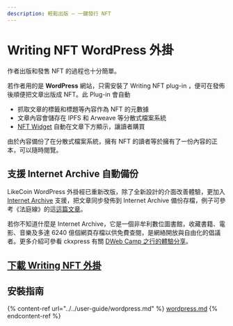 ```yaml
---
description: 輕鬆出版 – 一鍵發行 NFT
---
```


# Writing NFT WordPress 外掛

作者出版和發售 NFT 的過程也十分簡單。

若作者用的是 **WordPress** 網站，只需安裝了 Writing NFT plug-in ，便可在發佈後順便把文章出版成 NFT。此 Plug-in 會自動

* 抓取文章的標籤和標題等內容作為 NFT 的元數據
* 文章內容會儲存在 IPFS 和 Arweave 等分散式檔案系統
* [NFT Widget](collect-writing-nft/nft-widget.md) 自動在文章下方顯示，讓讀者購買

由於內容備份了在分散式檔案系統，擁有 NFT 的讀者等於擁有了一份內容的正本，可以隨時閱覽。

## 支援 Internet Archive 自動備份

LikeCoin WordPress 外掛經已重新改版，除了全新設計的介面改善體驗，更加入 [Internet Archive](https://archive.org/) 支援，把文章同步發佈到 Internet Archive 備份存檔，例子可參考《法庭線》的這[這篇文章](https://web.archive.org/web/20221215135952/https://thewitnesshk.com/%E6%94%AF%E8%81%AF%E6%9C%83%E6%8B%92%E4%BA%A4%E8%B3%87%E6%96%99%E6%A1%88-%E9%84%92%E5%B9%B8%E5%BD%A4%E6%8C%87%E9%80%9A%E7%9F%A5%E6%9B%B8%E5%B1%AC%E4%B8%8D%E5%8F%AF%E8%83%BD%E4%BB%BB%E5%8B%99-%E6%8B%92/)。

若你不知道什麼是 Internet Archive，它是一個非牟利數位圖書館，收藏書籍、電影、音樂及多達 6240 億個網頁存檔以供免費查閱，是網絡開放與自由化的倡議者。更多介紹可參看 ckxpress 有關 [DWeb Camp 之行的體驗分享](https://liker.land/nft/class/likenft1l6875l0mdvz4u9060t5nacd4xcx5ge5wlef2tj2jff2wkna93d2sfezzp9)。

## [下載 Writing NFT 外掛](https://wordpress.org/plugins/likecoin/)

## 安裝指南

{% content-ref url="../../user-guide/wordpress.md" %}
[wordpress.md](../../user-guide/wordpress.md)
{% endcontent-ref %}
